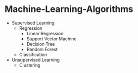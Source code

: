 # Machine-Learning-Algorithms

- Supervised Learning
  - Regression
    - Linear Regression
    - Support Vector Machine
    - Decision Tree
    - Random Forest
  - Classification
- Unsupervised Learning
  - Clustering
